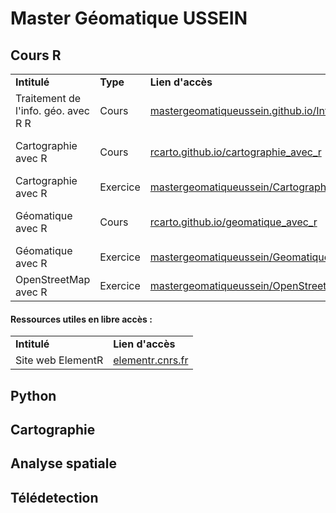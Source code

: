 # Master Géomatique USSEIN 

## Cours R

<table>
  <tr>
    <td><b>Intitulé</b></td>
    <td><b>Type</b></td>
    <td><b>Lien d'accès</b></td>
    <td><b>Auteur(s)</b></td>
  </tr>
  <tr>
    <td>Traitement de l'info. géo. avec R R</a></td>
    <td>Cours</td>
    <td><a href=""https://mastergeomatiqueussein.github.io/Intro_geo_avec_R/">mastergeomatiqueussein.github.io/Intro_geo_avec_R/</a></td>
    <td>H. Pecout</td>
  </tr>
  <tr>
    <td>Cartographie avec R</td>
    <td>Cours</td>
    <td><a href="https://rcarto.github.io/cartographie_avec_r/">rcarto.github.io/cartographie_avec_r</a></td>
    <td>T. Giraud & H. Pecout</td>
  </tr>
  <tr>
    <td>Cartographie avec R</td>
    <td>Exercice</td>
    <td><a href="https://github.com/mastergeomatiqueussein/Cartographie_avec_R">mastergeomatiqueussein/Cartographie_avec_R</a></td>
    <td>H. Pecout</td>
  </tr>
  <tr>
    <td>Géomatique avec R</td>
    <td>Cours</td>
    <td><a href="https://rcarto.github.io/geomatique_avec_r/">rcarto.github.io/geomatique_avec_r</a></td>
    <td>T. Giraud & H. Pecout</td>
  </tr>
  <tr>
    <td>Géomatique avec R</td>
    <td>Exercice</td>
    <td><a href="https://github.com/mastergeomatiqueussein/Geomatique_avec_R">mastergeomatiqueussein/Geomatique_avec_R</a></td>
    <td>H. Pecout</td>
  </tr>
  <tr>
    <td>OpenStreetMap avec R</td>
    <td>Exercice</td>
    <td><a href="https://github.com/mastergeomatiqueussein/OpenStreetMap_avec_R">mastergeomatiqueussein/OpenStreetMap_avec_R</a></td>
    <td>H. Pecout</td>
  </tr>
</table>

#### Ressources utiles en libre accès :

<table>
  <tr>
    <td><b>Intitulé</b></td>
    <td><b>Lien d'accès</b></td>
  </tr>
  <tr>
    <td>Site web ElementR</td>
    <td><a href="https://elementr.cnrs.fr/">elementr.cnrs.fr</a></td>
  </tr>
</table>

## Python

## Cartographie

## Analyse spatiale

## Télédetection





